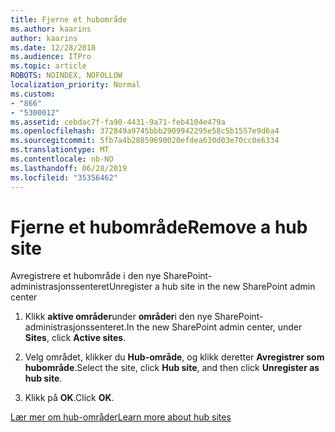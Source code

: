 ```yaml
---
title: Fjerne et hubområde
ms.author: kaarins
author: kaarins
ms.date: 12/28/2018
ms.audience: ITPro
ms.topic: article
ROBOTS: NOINDEX, NOFOLLOW
localization_priority: Normal
ms.custom:
- "866"
- "5300012"
ms.assetid: cebdac7f-fa90-4431-9a71-feb4104e479a
ms.openlocfilehash: 372849a9745bbb2909942295e58c5b1557e9d6a4
ms.sourcegitcommit: 5fb7a4b28859690020efdea630d03e70cc0e6334
ms.translationtype: MT
ms.contentlocale: nb-NO
ms.lasthandoff: 06/28/2019
ms.locfileid: "35356462"
---
```

# <a name="remove-a-hub-site"></a><span data-ttu-id="3ed94-102">Fjerne et hubområde</span><span class="sxs-lookup"><span data-stu-id="3ed94-102">Remove a hub site</span></span>

<span data-ttu-id="3ed94-103">Avregistrere et hubområde i den nye SharePoint-administrasjonssenteret</span><span class="sxs-lookup"><span data-stu-id="3ed94-103">Unregister a hub site in the new SharePoint admin center</span></span>
  
1. <span data-ttu-id="3ed94-104">Klikk **aktive områder**under **områder**i den nye SharePoint-administrasjonssenteret.</span><span class="sxs-lookup"><span data-stu-id="3ed94-104">In the new SharePoint admin center, under **Sites**, click **Active sites**.</span></span>

2. <span data-ttu-id="3ed94-105">Velg området, klikker du **Hub-område**, og klikk deretter **Avregistrer som hubområde**.</span><span class="sxs-lookup"><span data-stu-id="3ed94-105">Select the site, click **Hub site**, and then click **Unregister as hub site**.</span></span>

3. <span data-ttu-id="3ed94-106">Klikk på **OK**.</span><span class="sxs-lookup"><span data-stu-id="3ed94-106">Click **OK**.</span></span>

[<span data-ttu-id="3ed94-107">Lær mer om hub-områder</span><span class="sxs-lookup"><span data-stu-id="3ed94-107">Learn more about hub sites</span></span>](https://support.office.com/article/what-is-a-sharepoint-hub-site-fe26ae84-14b7-45b6-a6d1-948b3966427f?ui=en-US&amp;rs=en-US&amp;ad=US)
  